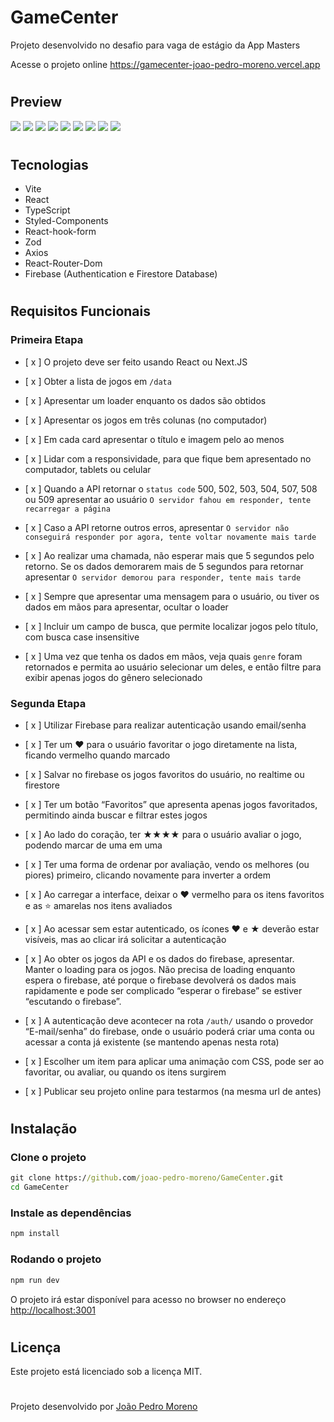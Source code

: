 # GameCenter

Projeto desenvolvido no desafio para vaga de estágio da App Masters

Acesse o projeto online <https://gamecenter-joao-pedro-moreno.vercel.app>

#

## Preview

<img src="https://i.imgur.com/EzfRXNY.png" />
<img src="https://i.imgur.com/EaVkLeq.png" />
<img src="https://i.imgur.com/3Qh1Zo0.png" />
<img src="https://i.imgur.com/ZYGNcRs.png" />
<img src="https://i.imgur.com/FWPanHR.png" />
<img src="https://i.imgur.com/QwcM1J5.png" />
<img src="https://i.imgur.com/MHAoPL8.png" />
<img src="https://i.imgur.com/L4l9bZR.png" />
<img src="https://i.imgur.com/Q7gHvVS.png" />

#

## Tecnologias

- Vite
- React
- TypeScript
- Styled-Components
- React-hook-form
- Zod
- Axios
- React-Router-Dom
- Firebase (Authentication e Firestore Database)

#

## Requisitos Funcionais

### Primeira Etapa

- [ x ] O projeto deve ser feito usando React ou Next.JS

- [ x ] Obter a lista de jogos em `/data`

- [ x ] Apresentar um loader enquanto os dados são obtidos

- [ x ] Apresentar os jogos em três colunas (no computador)

- [ x ] Em cada card apresentar o título e imagem pelo ao menos

- [ x ] Lidar com a responsividade, para que fique bem apresentado no computador, tablets ou celular

- [ x ] Quando a API retornar o `status code` 500, 502, 503, 504, 507, 508 ou 509 apresentar ao usuário `O servidor fahou em responder, tente recarregar a página`

- [ x ] Caso a API retorne outros erros, apresentar `O servidor não conseguirá responder por agora, tente voltar novamente mais tarde`

- [ x ] Ao realizar uma chamada, não esperar mais que 5 segundos pelo retorno. Se os dados demorarem mais de 5 segundos para retornar apresentar `O servidor demorou para responder, tente mais tarde`

- [ x ] Sempre que apresentar uma mensagem para o usuário, ou tiver os dados em mãos para apresentar, ocultar o loader

- [ x ] Incluir um campo de busca, que permite localizar jogos pelo título, com busca case insensitive

- [ x ] Uma vez que tenha os dados em mãos, veja quais `genre` foram retornados e permita ao usuário selecionar um deles, e então filtre para exibir apenas jogos do gênero selecionado

### Segunda Etapa

- [ x ] Utilizar Firebase para realizar autenticação usando email/senha

- [ x ] Ter um ❤ para o usuário favoritar o jogo diretamente na lista, ficando vermelho quando marcado

- [ x ] Salvar no firebase os jogos favoritos do usuário, no realtime ou firestore

- [ x ] Ter um botão “Favoritos” que apresenta apenas jogos favoritados, permitindo ainda buscar e filtrar estes jogos

- [ x ] Ao lado do coração, ter ★★★★ para o usuário avaliar o jogo, podendo marcar de uma em uma

- [ x ] Ter uma forma de ordenar por avaliação, vendo os melhores (ou piores) primeiro, clicando novamente para inverter a ordem

- [ x ] Ao carregar a interface, deixar o ❤️ vermelho para os itens favoritos e as ⭐️ amarelas nos itens avaliados

- [ x ] Ao acessar sem estar autenticado, os ícones ❤ e ★ deverão estar visíveis, mas ao clicar irá solicitar a autenticação

- [ x ] Ao obter os jogos da API e os dados do firebase, apresentar. Manter o loading para os jogos. Não precisa de loading enquanto espera o firebase, até porque o firebase devolverá os dados mais rapidamente e pode ser complicado “esperar o firebase” se estiver “escutando o firebase”.

- [ x ] A autenticação deve acontecer na rota `/auth/` usando o provedor “E-mail/senha” do firebase, onde o usuário poderá criar uma conta ou acessar a conta já existente (se mantendo apenas nesta rota)

- [ x ] Escolher um item para aplicar uma animação com CSS, pode ser ao favoritar, ou avaliar, ou quando os itens surgirem

- [ x ] Publicar seu projeto online para testarmos (na mesma url de antes)

#

## Instalação

### Clone o projeto

```cmd
git clone https://github.com/joao-pedro-moreno/GameCenter.git
cd GameCenter
```

### Instale as dependências

```cmd
npm install
```

### Rodando o projeto

```cmd
npm run dev
```

O projeto irá estar disponível para acesso no browser no endereço <http://localhost:3001>

#

## Licença

Este projeto está licenciado sob a licença MIT.

#

Projeto desenvolvido por <a href="https://github.com/joao-pedro-moreno">João Pedro Moreno</a>
